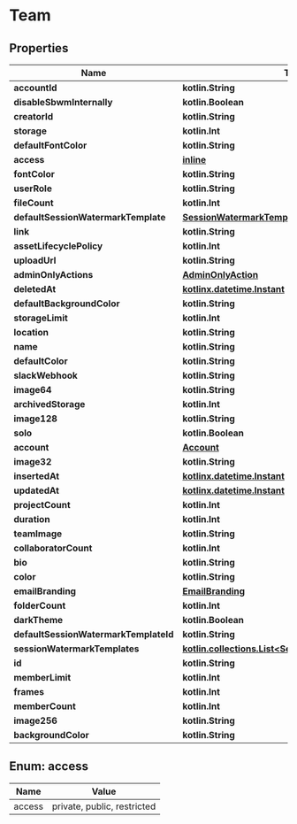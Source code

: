
# Team

## Properties
| Name | Type | Description | Notes |
| ------------ | ------------- | ------------- | ------------- |
| **accountId** | **kotlin.String** |  |  [optional] |
| **disableSbwmInternally** | **kotlin.Boolean** |  |  [optional] |
| **creatorId** | **kotlin.String** |  |  [optional] |
| **storage** | **kotlin.Int** |  |  [optional] |
| **defaultFontColor** | **kotlin.String** |  |  [optional] |
| **access** | [**inline**](#Access) |  |  [optional] |
| **fontColor** | **kotlin.String** |  |  [optional] |
| **userRole** | **kotlin.String** |  |  [optional] |
| **fileCount** | **kotlin.Int** |  |  [optional] |
| **defaultSessionWatermarkTemplate** | [**SessionWatermarkTemplate**](SessionWatermarkTemplate.md) |  |  [optional] |
| **link** | **kotlin.String** |  |  [optional] |
| **assetLifecyclePolicy** | **kotlin.Int** |  |  [optional] |
| **uploadUrl** | **kotlin.String** |  |  [optional] |
| **adminOnlyActions** | [**AdminOnlyAction**](AdminOnlyAction.md) |  |  [optional] |
| **deletedAt** | [**kotlinx.datetime.Instant**](kotlinx.datetime.Instant.md) |  |  [optional] |
| **defaultBackgroundColor** | **kotlin.String** |  |  [optional] |
| **storageLimit** | **kotlin.Int** |  |  [optional] |
| **location** | **kotlin.String** |  |  [optional] |
| **name** | **kotlin.String** |  |  [optional] |
| **defaultColor** | **kotlin.String** |  |  [optional] |
| **slackWebhook** | **kotlin.String** |  |  [optional] |
| **image64** | **kotlin.String** |  |  [optional] |
| **archivedStorage** | **kotlin.Int** |  |  [optional] |
| **image128** | **kotlin.String** |  |  [optional] |
| **solo** | **kotlin.Boolean** |  |  [optional] |
| **account** | [**Account**](Account.md) |  |  [optional] |
| **image32** | **kotlin.String** |  |  [optional] |
| **insertedAt** | [**kotlinx.datetime.Instant**](kotlinx.datetime.Instant.md) |  |  [optional] |
| **updatedAt** | [**kotlinx.datetime.Instant**](kotlinx.datetime.Instant.md) |  |  [optional] |
| **projectCount** | **kotlin.Int** |  |  [optional] |
| **duration** | **kotlin.Int** |  |  [optional] |
| **teamImage** | **kotlin.String** |  |  [optional] |
| **collaboratorCount** | **kotlin.Int** |  |  [optional] |
| **bio** | **kotlin.String** |  |  [optional] |
| **color** | **kotlin.String** |  |  [optional] |
| **emailBranding** | [**EmailBranding**](EmailBranding.md) |  |  [optional] |
| **folderCount** | **kotlin.Int** |  |  [optional] |
| **darkTheme** | **kotlin.Boolean** |  |  [optional] |
| **defaultSessionWatermarkTemplateId** | **kotlin.String** |  |  [optional] |
| **sessionWatermarkTemplates** | [**kotlin.collections.List&lt;SessionWatermarkTemplate&gt;**](SessionWatermarkTemplate.md) |  |  [optional] |
| **id** | **kotlin.String** |  |  [optional] |
| **memberLimit** | **kotlin.Int** |  |  [optional] |
| **frames** | **kotlin.Int** |  |  [optional] |
| **memberCount** | **kotlin.Int** |  |  [optional] |
| **image256** | **kotlin.String** |  |  [optional] |
| **backgroundColor** | **kotlin.String** |  |  [optional] |


<a id="Access"></a>
## Enum: access
| Name | Value |
| ---- | ----- |
| access | private, public, restricted |



